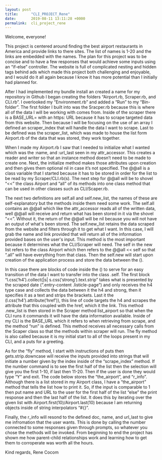 ```yaml
---
layout: post
title:      "CLI_PROJECT_Rene"
date:       2019-08-11 13:11:28 +0000
permalink:  cli_project_rene
---
```



Welcome, everyone!

This project is centered around finding the best airport restaurants in America and provide links to there sites. The list of names is 1-20 and the links are embedded with the names. The plan for this project was to be concise and to have a few responses that would achieve some inputs using an “if-else” controller. The website is full of complicated nesting and hidden tags behind ads which made this project both challenging and enjoyable, and I would do it all again because I know it has more potential than I initially had planned for. 

After I had implemented my bundle install an created a name for my repository in Github I began creating the folders “Airport.rb, Scraper.rb, and CLI.rb”. I overlooked my “Environment.rb” and added a “Run” to my “Bin-folder”. The first folder I built into was the Sracper.rb because this is where all of the data I will be working with comes from. Inside of the scraper there is a BASE_URL= with an https: URL because it has to scrape targeted data from this website. Then because I will be focusing on the use of an array I defined an scraper_index that will handle the data I want to scrape. Last to be defined was the scraper_list, which was made to house the list form Airport.rb of the data that was stored, they work together. 

When I made my Airport.rb I saw that I needed to initialize what I wanted which was the :name, and :url_last seen in my attr_accessor. This creates a reader and writer so that an instance method doesn’t need to be made to create one. Next, the initialize method makes those attributes upon creation and then gives them optional nil in case it’s not specified. The @@all is a class variable that I started because it has to be stored in order for the list to be read by my Scraper/CLI.rb(s). The next step for @@all will be to shovel “<<” the class Airport and “all” of its methods into one class method that can be used in other classes such as CLI/Scaper.rb.

The next two definitions are self.all and self.new_list, the names of these are self-explanatory but the methods inside them need some work. The self.all contains an @@all which like the attr_accessor reads all of the written data, well @@all will receive and return what has been stored in it via the shovel “<<”. Without it, the return of the @@all will be nil because you will not have an output of what's been stored. The self.new_list retains the data scraped from the website and filters through it to get what I want. In this case, I will grab the name and link provided that will return all of the information provided bases on the user's input. This method is the most important because it determines what the CLI/Scraper will need. The self in the new list refers to the class Airport which then refers to the @@all << self so that “.all” will have everything from that class. Then the self.new will start upon creation of the application process and store the data between the (). 

In this case there are blocks of code inside the () to serve for an easy transition of the data I want to transfer into the class .self. The first block “l.css(‘h4’).collect{|s| s.css(‘strong’).text.strip” takes what is presented by the scraped date (“.entry-content .listicle-page”) and only receives the h4 type case and collects the data between it the h4 and strong, then it specifies it as a text and strips the brackets. Last it the (l.css(‘h4’).attribute(‘href’)), this line of code targets the h4 and scrapes the attribute that this coupled with the href, which it the link. This method .new_list is then stored in the Scraper method list_airport so that when the CLI runs it commands it will have the data information available. Inside of my CLI is the BASE_URL which it refers to when retrieving from scrape, and the method “run” is defined. This method receives all necessary calls from the Scaper class so that the methods within scraper will run. The fly method is also called because it is my initial start to all of the loops present in my CLI, and a puts for a greeting.

As for the “fly” method, I start with instructions of puts then gets.strip.downcase will receive the inputs provided into strings that will initiate a number given by the index inside of the “scrape_index” method. If the number command is to see the first half of the list then the selection will give you the first 1-10, if last then 11-20. Then if the user is done they would type “Y” and exit. The code below stores the “the_airport”, and “r_info”. Although there is a list stored in my Airport class, I have a “the_airport” method that tells the list how to print it. So, if the input is comparable to 1 then put name and URL to the user for the first half of the list “else” the print response and then the last half of the list. It does this by iterating over the given list with Airport.first(10)/Airport.last(10) because I am returning objects inside of string interpolators “#{}”. 

Finally, the r_info will resond to the defined doc, name, and url_last to give me infromation that the user wants. This is done by calling the number connected to some responses given through prompts, so whatever you chose the methods will be invoked. From beginning to end the project has shown me how parent-child relationships work and learning how to get them to corroperate was worth all the hours. 

Kind regards, Rene Cocom



